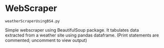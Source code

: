 # WebScraper

`weatherScraperUsingBS4.py`

Simple webscraper using BeautifulSoup package. It tabulates data extracted from a weather site using pandas dataframe. (Print statements are commented; uncomment to view output)
